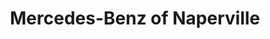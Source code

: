 ---
title: "Mercedes-Benz of Naperville"
url: /naperville/mercedes-benz-of-naperville/
shop: car
---